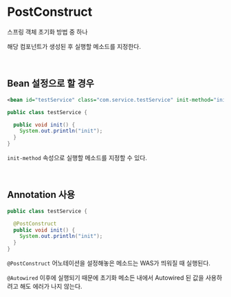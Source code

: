 # PostConstruct

스프링 객체 초기화 방법 중 하나

해당 컴포넌트가 생성된 후 실행할 메소드를 지정한다.

<br>

## Bean 설정으로 할 경우

```xml
<bean id="testService" class="com.service.testService" init-method="init" />
```

```java
public class testService {

  public void init() {
    System.out.println("init");
  }
}
```

`init-method` 속성으로 실행할 메소드를 지정할 수 있다.

<br>

## Annotation 사용

```java
public class testService {

  @PostConstruct
  public void init() {
    System.out.println("init");
  }
} 
```

`@PostConstruct` 어노테이션을 설정해놓은 메소드는 WAS가 띄워질 때 실행된다.

`@Autowired` 이후에 실행되기 때문에 초기화 메소든 내에서 Autowired 된 값을 사용하려고 해도 에러가 나지 않는다.
